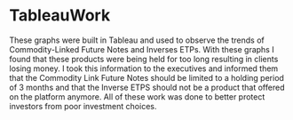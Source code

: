 # TableauWork
These graphs were built in Tableau and used to observe the trends of Commodity-Linked Future Notes and Inverses ETPs. With these graphs I found that these products were being held for too long resulting in clients losing money. I took this information to the executives and informed them that the Commodity Link Future Notes should be limited to a holding period of 3 months and that the Inverse ETPS should not be a product that offered on the platform anymore. All of these work was done to better protect investors from poor investment choices. 
